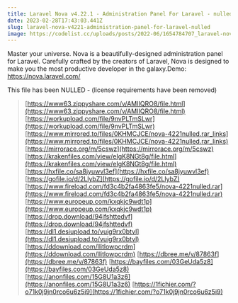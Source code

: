 ```yaml
---
title: Laravel Nova v4.22.1 - Administration Panel For Laravel - nulled 
date: 2023-02-28T17:43:03.441Z
slug: laravel-nova-v4221-administration-panel-for-laravel-nulled
image: https://codelist.cc/uploads/posts/2022-06/1654784707_laravel-nova.jpg
---
```



Master your universe. Nova is a beautifully-designed administration panel for Laravel. Carefully crafted by the creators of Laravel, Nova is designed to make you the most productive developer in the galaxy.Demo: https://nova.laravel.com/
			
This file has been NULLED - (license requirements have been removed)

		

> [https://www63.zippyshare.com/v/AMIIQRO8/file.html](https://www63.zippyshare.com/v/AMIIQRO8/file.html)
> [https://workupload.com/file/9nvPLTmSLwr](https://workupload.com/file/9nvPLTmSLwr)
> [https://www.mirrored.to/files/0KHMCJCE/nova-4221nulled.rar_links](https://www.mirrored.to/files/0KHMCJCE/nova-4221nulled.rar_links)
> [https://mirrorace.org/m/5cswz](https://mirrorace.org/m/5cswz)
> [https://krakenfiles.com/view/eIgK8NGt8g/file.html](https://krakenfiles.com/view/eIgK8NGt8g/file.html)
> [https://hxfile.co/sa8jyuwvl3ef](https://hxfile.co/sa8jyuwvl3ef)
> [https://gofile.io/d/2LlybZ](https://gofile.io/d/2LlybZ)
> [https://www.fireload.com/fd3c4b2fa4863fe5/nova-4221nulled.rar](https://www.fireload.com/fd3c4b2fa4863fe5/nova-4221nulled.rar)
> [https://www.europeup.com/kxqkjc9wdt1p](https://www.europeup.com/kxqkjc9wdt1p)
> [https://drop.download/94jfshttedvf](https://drop.download/94jfshttedvf)
> [https://dl1.desiupload.to/vuig9rx0btvl](https://dl1.desiupload.to/vuig9rx0btvl)
> [https://ddownload.com/llitlowpcrdm](https://ddownload.com/llitlowpcrdm)
> [https://dbree.me/v/87863f](https://dbree.me/v/87863f)
> [https://bayfiles.com/03GeUda5z8](https://bayfiles.com/03GeUda5z8)
> [https://anonfiles.com/15G8U1a3z6](https://anonfiles.com/15G8U1a3z6)
> [https://1fichier.com/?o71k0j9jn0rco6u6z5i9](https://1fichier.com/?o71k0j9jn0rco6u6z5i9)
